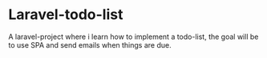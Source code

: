 # Laravel-todo-list
A laravel-project where i learn how to implement a todo-list, the goal will be to use SPA and send emails when things are due.
